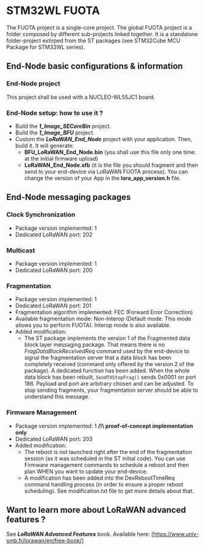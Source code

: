 
# STM32WL FUOTA

The FUOTA project is a single-core project. The global FUOTA project is a folder composed by different sub-projects linked together. It is a standalone folder-project extirped from the ST packages (see STM32Cube MCU Package for STM32WL series). 

## End-Node basic configurations & information

### End-Node project
This project shall be used with a NUCLEO-WL55JC1 board.

### End-Node setup: how to use it ?
- Build the **_1_Image_SECoreBin_** project.
- Build the **_1_Image_BFU_** project.
- Custom the **_LoRaWAN_End_Node_** project with your application. Then, build it. It will generate:
  - **BFU_LoRaWAN_End_Node.bin** (you shall use this file only one time: at the initial firmware upload)
  - **LoRaWAN_End_Node.sfb** (it is the file you should fragment and then send to your end-device via LoRaWAN FUOTA process). You can change the version of your App in the **lora_app_version.h** file.

## End-Node messaging packages

### Clock Synchronization
- Package version implemented:          1
- Dedicated LoRaWAN port:               202

### Multicast
- Package version implemented:          1
- Dedicated LoRaWAN port:               200

### Fragmentation
- Package version implemented:          1
- Dedicated LoRaWAN port:               201
- Fragmentation algorithm implemented:  FEC (Forward Error Correction)
- Available fragmentation mode:         Non-Interop (Default mode. This mode allows you to perform FUOTA). Interop mode is also available.
- Added modification:
  - The ST package implements the version 1 of the Fragmented data block layer messaging package. That means there is no _FragDataBlockReceivedReq_ command used by the end-device to signal the fragmentation server that a data block has been completely received (command only offered by the version 2 of the package). A dedicated function has been added. When the whole data block has been rebuilt, `SendTXStopFrag()` sends 0x0001 on port 186. Payload and port are arbitrary chosen and can be adjusted. To stop sending fragments, your fragmentation server should be able to understand this message.

### Firmware Management
- Package version implemented:          1 **/!\ proof-of-concept implementation only**
- Dedicated LoRaWAN port:               203
- Added modification:
  - The reboot is not launched right after the end of the fragmentation session (as it was scheduled in the ST initial code). You can use Firmware management commands to schedule a reboot and then plan WHEN you want to update your end-device.
  - A modification has been added into the DevRebootTimeReq command handling process (in order to ensure a proper reboot scheduling). See modification.txt file to get more details about that.


## Want to learn more about LoRaWAN advanced features ?
See **_LoRaWAN Advanced Features_** book.
Available here: [https://www.univ-smb.fr/lorawan/en/free-book/]

